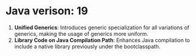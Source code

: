 # Java verison: 19
1. **Unified Generics**: Introduces generic specialization for all variations of generics, making the usage of generics more uniform.
2. **Library Code on Java Compilation Path**: Enhances Java compilation to include a native library previously under the bootclasspath.
